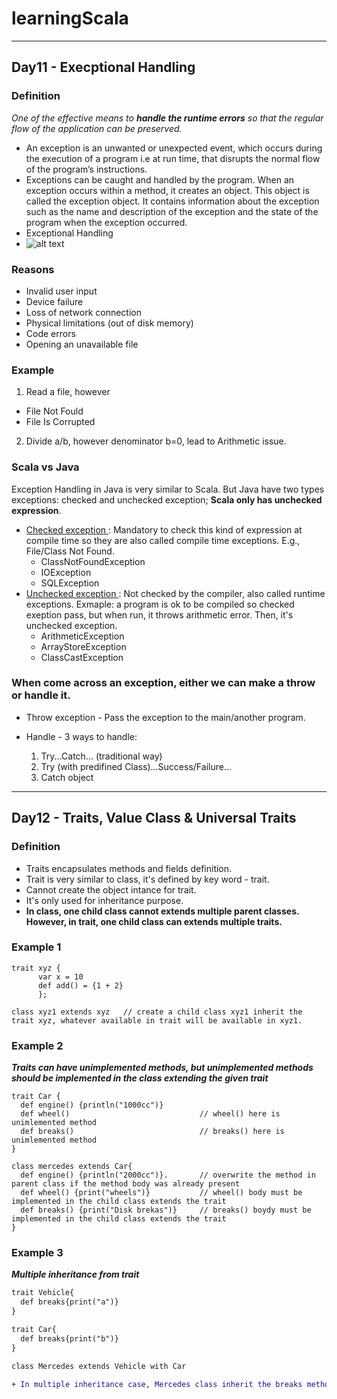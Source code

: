 # learningScala

---
## Day11 - Execptional Handling
### Definition
*One of the effective means to **handle the runtime errors** so that the regular flow of the application can be preserved.*

- An exception is an unwanted or unexpected event, which occurs during the execution of a program i.e at run time, that disrupts the normal flow of the program’s instructions.
- Exceptions can be caught and handled by the program. When an exception occurs within a method, it creates an object. This object is called the exception object. It contains information about the exception such as the name and description of the exception and the state of the program when the exception occurred.
- Exceptional Handling 
- ![alt text](https://qph.fs.quoracdn.net/main-qimg-f8158a86d1c25835cb09137a955295d3-pjlq)

### Reasons
- Invalid user input
- Device failure
- Loss of network connection
- Physical limitations (out of disk memory)
- Code errors
- Opening an unavailable file

### Example
1. Read a file, however
  - File Not Fould
  - File Is Corrupted
2. Divide a/b, however denominator b=0, lead to Arithmetic issue. 

### Scala vs Java
Exception Handling in Java is very similar to Scala. But Java have two types exceptions: checked and unchecked exception; **Scala only has unchecked expression**. 
- <ins> Checked exception </ins>: Mandatory to check this kind of expression at compile time so they are also called compile time exceptions. E.g., File/Class Not Found. 
  - ClassNotFoundException
  - IOException
  - SQLException
- <ins> Unchecked exception </ins>: Not checked by the compiler, also called runtime exceptions. Exmaple: a program is ok to be compiled so checked exeption pass, but when run, it throws arithmetic error. Then, it's unchecked exception.
  - ArithmeticException
  - ArrayStoreException
  - ClassCastException

### When come across an exception, either we can make a throw or handle it.

- Throw exception - Pass the exception to the main/another program. 

- Handle - 3 ways to handle:
  1. Try...Catch... (traditional way)
  2. Try (with predifined Class)...Success/Failure...
  3. Catch object 

---
## Day12 - Traits, Value Class & Universal Traits
### Definition
- Traits encapsulates methods and fields definition. 
- Trait is very similar to class, it's defined by key word - trait. 
- Cannot create the object intance for trait.
- It's only used for inheritance purpose.
- **In class, one child class cannot extends multiple parent classes. However, in trait, one child class can extends multiple traits.**

### Example 1
```
trait xyz {
      var x = 10
      def add() = {1 + 2}
      };
      
class xyz1 extends xyz   // create a child class xyz1 inherit the trait xyz, whatever available in trait will be available in xyz1. 
```

### Example 2
***Traits can have unimplemented methods, but unimplemented methods should be implemented in the class extending the given trait***
```
trait Car {
  def engine() {println("1000cc")}
  def wheel()                             // wheel() here is unimlemented method
  def breaks()                            // breaks() here is unimlemented method
}

class mercedes extends Car{
  def engine() {println("2000cc")}.       // overwrite the method in parent class if the method body was already present
  def wheel() {print("wheels")}           // wheel() body must be implemented in the child class extends the trait
  def breaks() {print("Disk brekas")}     // breaks() boydy must be implemented in the child class extends the trait
}
```

### Example 3
***Multiple inheritance from trait***
```diff
trait Vehicle{
  def breaks{print("a")}
}

trait Car{
  def breaks{print("b")}
}

class Mercedes extends Vehicle with Car

+ In multiple inheritance case, Mercedes class inherit the breaks method from the last trait.
```
